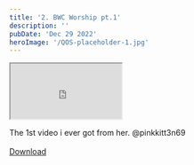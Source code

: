 ```yaml
---
title: '2. BWC Worship pt.1'
description: ''
pubDate: 'Dec 29 2022'
heroImage: '/QOS-placeholder-1.jpg'
---
```

<iframe src="https://drive.google.com/file/d/1vvJNqO93GAo3-0eKRdy_0nbBqWLMTvzn/preview" width="200" height="100" allow="autoplay" allowfullscreen="allowfullscreen" style="
"></iframe>

The 1st video i ever got from her. @pinkkitt3n69
<br>
<br>
<a class="read_more" href="https://drive.google.com/file/d/1vvJNqO93GAo3-0eKRdy_0nbBqWLMTvzn/view?usp=sharing">Download</a>